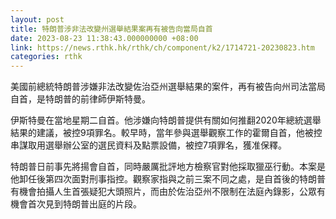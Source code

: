 ```yaml
---
layout: post
title: 特朗普涉非法改變州選舉結果案再有被告向當局自首
date: 2023-08-23 11:38:43.000000000 +08:00
link: https://news.rthk.hk/rthk/ch/component/k2/1714721-20230823.htm
categories: rthk
---
```


美國前總統特朗普涉嫌非法改變佐治亞州選舉結果的案件，再有被告向州司法當局自首，是特朗普的前律師伊斯特曼。

伊斯特曼在當地星期二自首。他涉嫌向特朗普提供有關如何推翻2020年總統選舉結果的建議，被控9項罪名。較早時，當年參與選舉觀察工作的霍爾自首，他被控串謀取用選舉辦公室的選民資料及點票設備，被控7項罪名，獲准保釋。

特朗普日前事先將揚會自首，同時嚴厲批評地方檢察官對他採取獵巫行動。本案是他卸任後第四次面對刑事指控。觀察家指與之前三案不同之處，是自首後的特朗普有機會拍攝人生首張疑犯大頭照片，而由於佐治亞州不限制在法庭內錄影，公眾有機會首次見到特朗普出庭的片段。
